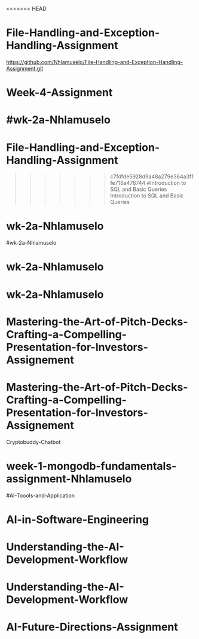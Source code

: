 <<<<<<< HEAD
# File-Handling-and-Exception-Handling-Assignment
https://github.com/Nhlamuselo/File-Handling-and-Exception-Handling-Assignment.git
# Week-4-Assignment
#wk-2a-Nhlamuselo
=======
# File-Handling-and-Exception-Handling-Assignment
>>>>>>> c7fdfde5928d9a48a279e364a3f1fe716a476744
#Introduction to SQL and Basic Queries
Introduction to SQL and Basic Queries
# wk-2a-Nhlamuselo
#wk-2a-Nhlamuselo
# wk-2a-Nhlamuselo
# wk-2a-Nhlamuselo
# Mastering-the-Art-of-Pitch-Decks-Crafting-a-Compelling-Presentation-for-Investors-Assignement
# Mastering-the-Art-of-Pitch-Decks-Crafting-a-Compelling-Presentation-for-Investors-Assignement
Cryptobuddy-Chatbot
# week-1-mongodb-fundamentals-assignment-Nhlamuselo
#AI-Toools-and-Application
# AI-in-Software-Engineering
# Understanding-the-AI-Development-Workflow
# Understanding-the-AI-Development-Workflow
# AI-Future-Directions-Assignment
